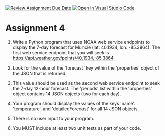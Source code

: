 [![Review Assignment Due Date](https://classroom.github.com/assets/deadline-readme-button-24ddc0f5d75046c5622901739e7c5dd533143b0c8e959d652212380cedb1ea36.svg)](https://classroom.github.com/a/diu-qBgy)
[![Open in Visual Studio Code](https://classroom.github.com/assets/open-in-vscode-718a45dd9cf7e7f842a935f5ebbe5719a5e09af4491e668f4dbf3b35d5cca122.svg)](https://classroom.github.com/online_ide?assignment_repo_id=12065937&assignment_repo_type=AssignmentRepo)
# Assignment 4
1. Write a Python program that uses NOAA web service endpoints to display the 7-day forecast for Muncie (lat: 40.1934, lon: -85.3864). The first web service endpoint that you will seek is https://api.weather.gov/points/40.1934,-85.3864

2. Look for the value of the 'forecast' key within the 'properties' object of the JSON that is returned.

3. This value should be used as the second web service endpoint to seek the 7-day 12-hour forecast. The 'periods' list within the 'properties' object contains 14 JSON objects (two for each day). 

4. Your program should display the values of the keys 'name'. 'temperature', and 'detailedForecast' for all 14 JSON objects.

5. There is no user input to your program.

6. You MUST include at least two unit tests as part of your code.
